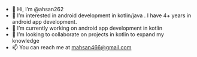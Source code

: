 - 👋 Hi, I’m @ahsan262
- 👀 I’m interested in android development in kotlin/java . I have 4+ years in android app development.
- 🌱 I’m currently working on android app development in kotlin
- 💞️ I’m looking to collaborate on projects in kotlin to expand my knowledge 
- 📫 You can reach me at mahsan466@gmail.com

<!---
ahsan262/ahsan262 is a ✨ special ✨ repository because its `README.md` (this file) appears on your GitHub profile.
You can click the Preview link to take a look at your changes.
--->
